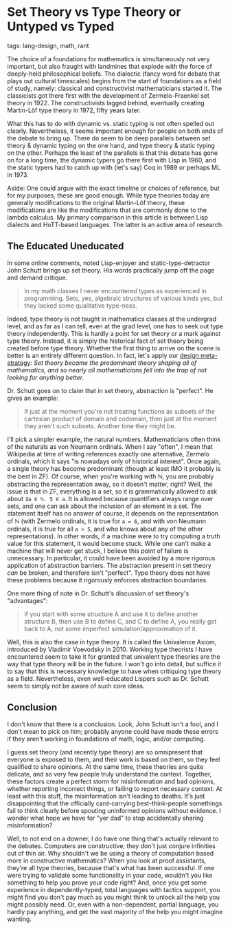 # Set Theory vs Type Theory or Untyped vs Typed

tags: lang-design, math, rant

The choice of a foundations for mathematics is simultaneously not very important,
  but also fraught with landmines that explode with the force of deeply-held philosophical beliefs.
The dialectic (fancy word for debate that plays out cultural timescales) begins from the start of foundations as a field of study, namely: classical and constructivist mathematicians started it.
The classicists got there first with the development of Zermelo-Fraenkel set theory in 1922.
The constructivists lagged behind, eventually creating Martin-Löf type theory in 1972, fifty years later.

What this has to do with dynamic vs. static typing is not often spelled out clearly.
Nevertheless, it seems important enough for people on both ends of the debate to bring up.
There do seem to be deep parallels between set theory & dynamic typing on the one hand, and type theory & static typing on the other.
Perhaps the least of the parallels is that this debate has gone on for a long time,
  the dynamic typers go there first with Lisp in 1960,
  and the static typers had to catch up with (let's say) Coq in 1989 or perhaps ML in 1973.

Aside:
One could argue with the exact timeline or choices of reference, but for my purposes, these are good enough.
While type theories today are generally modifications to the original Martin-Löf theory,
  these modifications are like the modifications that are commonly done to the lambda calculus.
My primary comparison in this article is between Lisp dialects and HoTT-based languages.
The latter is an active area of research.

## The Educated Uneducated

In some online comments, noted Lisp-enjoyer and static-type-detractor John Schutt brings up set theory.
His words practically jump off the page and demand critique.

> In my math classes I never encountered types as experienced in programming.
> Sets, yes, algebraic structures of various kinds yes, but they lacked some qualitative type-ness.

Indeed, type theory is not taught in mathematics classes at the undergrad level,
  and as far as I can tell, even at the grad level, one has to seek out type theory independently.
This is hardly a point for set theory or a mark against type theory.
Instead, it is simply the historical fact of set theory being created before type theory.
Whether the first thing to arrive on the scene is better is an entirely different question.
In fact, let's apply our [design meta-strategy](2023-02-16-000-predominant-theories-and-local-maxima.md):
  *Set theory became the predominant theory shaping all of mathematics,
  and so nearly all mathematicians fell into the trap of not looking for anything better.*

Dr. Schutt goes on to claim that in set theory, abstraction is "perfect".
He gives an example:
> If just at the moment you're not treating functions as subsets of the cartesian product of domain and codomain,
>   then just at the moment they aren't such subsets.
> Another time they might be.

I'll pick a simpler example, the natural numbers.
Mathematicians often think of the naturals as von Neumann ordinals.
When I say "often", I mean that Wikipedia at time of writing references exactly one alternative,
  Zermelo ordinals, which it says "is nowadays only of historical interest".
Once again, a single theory has become predominant (though at least IMO it probably is the best in ZF).
Of course, when you're working with ℕ, you are probably abstracting the representation away, so it doesn't matter, right?
Well, the issue is that in ZF, everything is a set, so it is grammatically allowed to ask about
  `∃a ∈ ℕ. 5 ∈ a`.
It is allowed because quantifiers always range over sets, and one can ask about the inclusion of an element in a set.
The statement itself has no answer of course, it depends on the representation of ℕ
  (with Zermelo ordinals, it is true for `a = 6`,
  and with von Neumann ordinals, it is true for all `a > 5`,
  and who knows about any of the other representations).
In other words, if a machine were to try computing a truth value for this statement, it would become stuck.
While one can't make a machine that will never get stuck, I believe this point of failure is unnecessary.
In particular, it could have been avoided by a more rigorous application of abstraction barriers.
The abstraction present in set theory _can_ be broken, and therefore isn't "perfect".
Type theory does not have these problems because it rigorously enforces abstraction boundaries.

One more thing of note in Dr. Schutt's discussion of set theory's "advantages":
> If you start with some structure A and use it to define another structure B,
> then use B to define C, and C to define A, you really get back to A,
> not some imperfect simulation/approximation of it.

Well, this is also the case in type theory.
It is called the Univalence Axiom, introduced by Vladimir Voevodsky in 2010.
Working type theorists I have encountered seem to take it for granted that
  univalent type theories are the way that type theory will be in the future.
I won't go into detail, but suffice it to say that this is necessary knowledge to have
  when critiquing type theory as a field.
Nevertheless, even well-educated Lispers such as Dr. Schutt seem to simply
  not be aware of such core ideas.

## Conclusion

I don't know that there is a conclusion.
Look, John Schutt isn't a fool, and I don't mean to pick on him;
  probably anyone could have made these errors
  if they aren't working in foundations of math, logic, and/or computing.

I guess set theory (and recently type theory) are so omnipresent that everyone is exposed to them,
  and their work is based on them, so they feel qualified to share opinions.
At the same time, these theories are quite delicate,
  and so very few people truly understand the context.
Together, these factors create a perfect storm for misinformation and bad opinions,
  whether reporting incorrect things, or failing to report necessary context.
At least with this stuff, the misinformation isn't leading to deaths.
It's just disappointing that the officially card-carrying best-think-people somethings fail to think clearly before spouting uninformed opinions without evidence.
I wonder what hope we have for "yer dad" to stop accidentally sharing misinformation?

Well, to not end on a downer, I do have one thing that's actually relevant to the debates.
Computers are constructive; they don't just conjure infinities out of thin air.
Why shouldn't we be using a theory of computation based more in constructive mathematics?
When you look at proof assistants, they're all type theories, because that's what has been successful.
If one were trying to validate some functionality in your code, wouldn't you like something to help you prove your code right?
And, once you get some experience in dependently-typed, total languages with tactics support,
  you might find you don't pay much as you might think to unlock all the help you might possibly need.
Or, even with a non-dependent, partial language,
  you hardly pay anything, and get the vast majority of the help you might imagine wanting.
